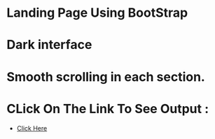﻿# Landing Page Using BootStrap

# Dark interface
# Smooth scrolling in each section.


# CLick On The Link To See Output :
* [Click Here](https://rohannaroni.github.io/landing-page/npm/index.html)

